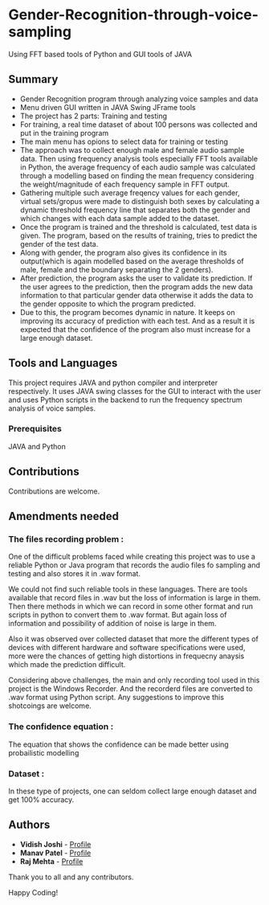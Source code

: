 # Gender-Recognition-through-voice-sampling
Using FFT based tools of Python and GUI tools of JAVA

## Summary

* Gender Recognition program through analyzing voice samples and data
* Menu driven GUI written in JAVA Swing JFrame tools
* The project has 2 parts: Training and testing
* For training, a real time dataset of about 100 persons was collected and put in the training program
* The main menu has opions to select data for training or testing
* The approach was to collect enough male and female audio sample data. Then using frequency analysis tools especially FFT tools available in Python, the average frequency of each audio sample was calculated through a modelling based on finding the mean frequency considering the weight/magnitude of each frequency sample in FFT output.
* Gathering multiple such average freqency values for each gender, virtual sets/gropus were made to distinguish both sexes by calculating a dynamic threshold frequency line that separates both the gender and which changes with each data sample added to the dataset.
* Once the program is trained and the threshold is calculated, test data is given. The program, based on the results of training, tries to predict the gender of the test data.
* Along with gender, the program also gives its confidence in its output(which is again modelled based on the average thresholds of male, female and the boundary separating the 2 genders).
* After prediction, the program asks the user to validate its prediction. If the user agrees to the prediction, then the program adds the new data information to that particular gender data otherwise it adds the data to the gender opposite to which the program predicted.
* Due to this, the program becomes dynamic in nature. It keeps on improving its accuracy of prediction with each test. And as a result it is expected that the confidence of the program also must increase for a large enough dataset.

## Tools and Languages

This project requires JAVA and python compiler and interpreter respectively. It uses JAVA swing classes for the GUI to interact with the user and uses Python scripts in the backend to run the frequency spectrum analysis of voice samples.

### Prerequisites

JAVA and Python


## Contributions

Contributions are welcome.

## Amendments needed
### The files recording problem :

One of the difficult problems faced while creating this project was to use a reliable Python or Java program that records the audio files fo sampling and testing and also stores it in .wav format.

We could not find such reliable tools in these languages. There are tools available that record files in .wav but the loss of information is large in them. Then there methods in which we can record in some other format and run scripts in python to convert them to .wav format. But again loss of information and possibility of addition of noise is large in them.

Also it was observed over collected dataset that more the different types of devices with different hardware and software specifications were used, more were the chances of getting high distortions in frequecny anaysis which made the prediction difficult.

Considering above challenges, the main and only recording tool used in this project is the Windows Recorder. And the recorderd files are converted to .wav format using Python script. Any suggestions to improve this shotcoings are welcome.

### The confidence equation :

The equation that shows the confidence can be made better using probailistic modelling

### Dataset :

In these type of projects, one can seldom collect large enough dataset and get 100% accuracy.

## Authors

* **Vidish Joshi** - [Profile](https://github.com/VidishJoshi)
* **Manav Patel** - [Profile](https://github.com/PatelManav/)
* **Raj Mehta** - [Profile]()

Thank you to all and any contributors.

Happy Coding!
